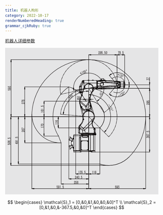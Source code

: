 ```yaml
---
title: 机器人构形
category: 2022-10-17
renderNumberedHeading: true
grammar_cjkRuby: true
---
```



[机器人详细参数]((https://www.efort.com.cn/web/upload/2022/04/20/16504191658016cu573.pdf))

![机器人包络图](./images/1665995736356.png)

$$
\begin{cases}
\mathcal{S}_1 = [0,&0,&1,&0,&0,&0]^T \\
\mathcal{S}_2 = [0,&1,&0,&-367.5,&0,&0]^T
\end{cases}
$$